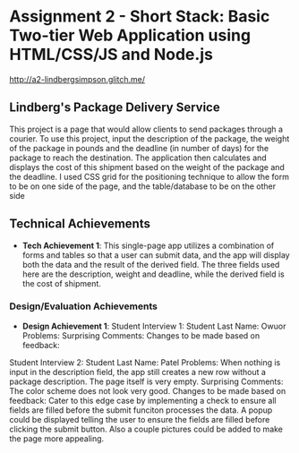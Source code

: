 Assignment 2 - Short Stack: Basic Two-tier Web Application using HTML/CSS/JS and Node.js  
===

http://a2-lindbergsimpson.glitch.me/

## Lindberg's Package Delivery Service
This project is a page that would allow clients to send packages through a courier. To use this project, input the description of the package, the weight of the package in pounds and the deadline (in number of days) for the package to reach the destination. The application then calculates and displays the cost of this shipment based on the weight of the package and the deadline. I used CSS grid for the positioning technique to allow the form to be on one side of the page, and the table/database to be on the other side


## Technical Achievements
- **Tech Achievement 1**: This single-page app utilizes a combination of forms and tables so that a user can submit data, and the app will display both the data and the result of the derived field. The three fields used here are the description, weight and deadline, while the derived field is the cost of shipment.

### Design/Evaluation Achievements
- **Design Achievement 1**: 
Student Interview 1:
Student Last Name: Owuor
Problems:
Surprising Comments:
Changes to be made based on feedback:

Student Interview 2:
Student Last Name: Patel
Problems: When nothing is input in the description field, the app still creates a new row without a package description. The page itself is very empty.
Surprising Comments: The color scheme does not look very good.
Changes to be made based on feedback: Cater to this edge case by implementing a check to ensure all fields are filled before the submit funciton processes the data.
A popup could be displayed telling the user to ensure the fields are filled before clicking the submit button.
Also a couple pictures could be added to make the page more appealing.

